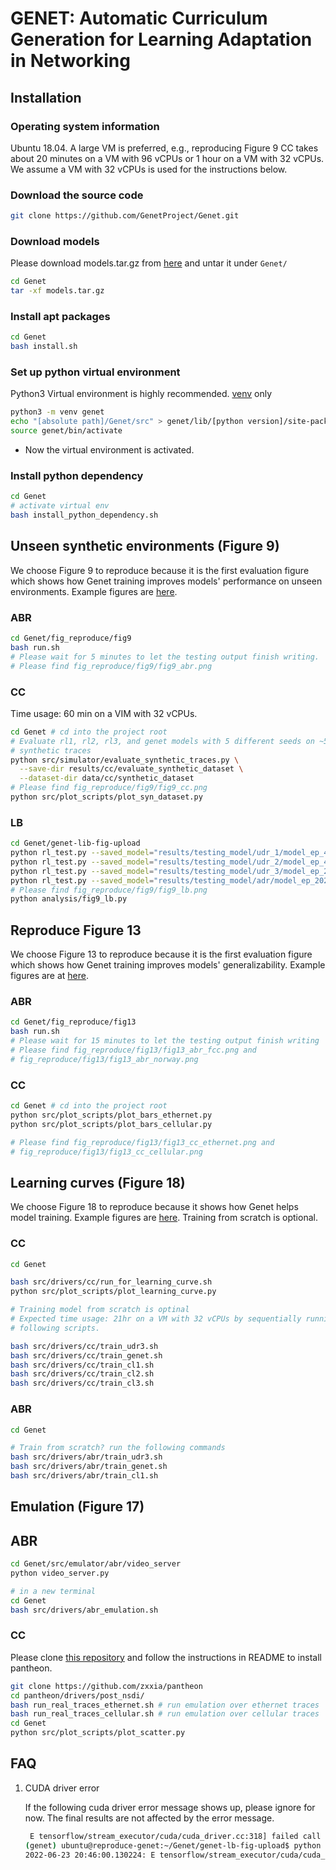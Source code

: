 # GENET: Automatic Curriculum Generation for Learning Adaptation in Networking

## Installation

### Operating system information
Ubuntu 18.04. A large VM is preferred, e.g., reproducing Figure 9 CC takes
about 20 minutes on a VM with 96 vCPUs or 1 hour on a VM with 32 vCPUs. We
assume a VM with 32 vCPUs is used for the instructions below.

### Download the source code

```bash
git clone https://github.com/GenetProject/Genet.git 
```

### Download models
Please download models.tar.gz from [here](https://drive.google.com/file/d/1QxMLyffHlox8r6aSpVj37JEQ4_dyb2iN/view?usp=sharing)
and untar it under ```Genet/```
```bash
cd Genet
tar -xf models.tar.gz
```

### Install apt packages

```bash
cd Genet
bash install.sh
```

### Set up python virtual environment
Python3 Virtual environment is highly recommended.
[venv](https://docs.python.org/3.7/library/venv.html) only
```bash
python3 -m venv genet
echo "[absolute path]/Genet/src" > genet/lib/[python version]/site-packages/genet.pth
source genet/bin/activate
  ```
  <!-- - [virtualenv](https://virtualenv.pypa.io/en/latest/) only -->
  <!-- ```bash -->
  <!-- virtualenv -p python3 genet -->
  <!-- echo "[absolute path]/Genet/src" > genet/lib/[python version]/site-packages/genet.pth -->
  <!-- source genet/bin/activate -->
  <!-- ``` -->
  <!-- - [virtualenv](https://virtualenv.pypa.io/en/latest/) and [virtualenvwrapper](https://virtualenvwrapper.readthedocs.io/en/latest/) -->
  <!-- ```bash -->
  <!-- mkvirtualenv -a Genet/ -p python3 genet -->
  <!-- workon genet -->
  <!-- add2virtualenv src/ -->
  <!-- ``` -->
- Now the virtual environment is activated.

### Install python dependency

```bash
cd Genet
# activate virtual env
bash install_python_dependency.sh
```

## Unseen synthetic environments (Figure 9)
We choose Figure 9 to reproduce because it is the first evaluation figure 
which shows how Genet training improves models' performance on unseen
environments. Example figures are [here](/fig_reproduce/fig9).


### ABR
```bash
cd Genet/fig_reproduce/fig9
bash run.sh
# Please wait for 5 minutes to let the testing output finish writing.
# Please find fig_reproduce/fig9/fig9_abr.png
```

### CC
Time usage: 60 min on a VIM with 32 vCPUs.
```bash
cd Genet # cd into the project root
# Evaluate rl1, rl2, rl3, and genet models with 5 different seeds on ~500
# synthetic traces
python src/simulator/evaluate_synthetic_traces.py \
  --save-dir results/cc/evaluate_synthetic_dataset \
  --dataset-dir data/cc/synthetic_dataset
# Please find fig_reproduce/fig9/fig9_cc.png
python src/plot_scripts/plot_syn_dataset.py
```
### LB
```bash
cd Genet/genet-lib-fig-upload
python rl_test.py --saved_model="results/testing_model/udr_1/model_ep_49600.ckpt" # example output: [-4.80, 0.07]
python rl_test.py --saved_model="results/testing_model/udr_2/model_ep_44000.ckpt" # example output: [-3.87, 0.08]
python rl_test.py --saved_model="results/testing_model/udr_3/model_ep_25600.ckpt" # example output: [-3.57, 0.07]
python rl_test.py --saved_model="results/testing_model/adr/model_ep_20200.ckpt" # example output: [-3.02, 0.04]
# Please find fig_reproduce/fig9/fig9_lb.png
python analysis/fig9_lb.py
```

## Reproduce Figure 13
We choose Figure 13 to reproduce because it is the first evaluation figure 
which shows how Genet training improves models' generalizability. Example
figures are at [here](/fig_reproduce/fig13).

### ABR
```bash
cd Genet/fig_reproduce/fig13
bash run.sh
# Please wait for 15 minutes to let the testing output finish writing
# Please find fig_reproduce/fig13/fig13_abr_fcc.png and 
# fig_reproduce/fig13/fig13_abr_norway.png
```

### CC
```bash
cd Genet # cd into the project root
python src/plot_scripts/plot_bars_ethernet.py
python src/plot_scripts/plot_bars_cellular.py

# Please find fig_reproduce/fig13/fig13_cc_ethernet.png and 
# fig_reproduce/fig13/fig13_cc_cellular.png
```


## Learning curves (Figure 18)
We choose Figure 18 to reproduce because it shows how Genet helps model 
training. Example figures are [here](/fig_reproduce/fig18). Training from
scratch is optional.


### CC
```bash
cd Genet

bash src/drivers/cc/run_for_learning_curve.sh
python src/plot_scripts/plot_learning_curve.py

# Training model from scratch is optinal
# Expected time usage: 21hr on a VM with 32 vCPUs by sequentially running the
# following scripts.

bash src/drivers/cc/train_udr3.sh
bash src/drivers/cc/train_genet.sh
bash src/drivers/cc/train_cl1.sh
bash src/drivers/cc/train_cl2.sh
bash src/drivers/cc/train_cl3.sh
```

### ABR
```bash
cd Genet

# Train from scratch? run the following commands
bash src/drivers/abr/train_udr3.sh
bash src/drivers/abr/train_genet.sh
bash src/drivers/abr/train_cl1.sh
```

## Emulation (Figure 17)

## ABR
```bash
cd Genet/src/emulator/abr/video_server
python video_server.py

# in a new terminal
cd Genet
bash src/drivers/abr_emulation.sh
```

### CC
Please clone [this repository](https://github.com/zxxia/pantheon) and follow
the instructions in README to install pantheon.
```bash
git clone https://github.com/zxxia/pantheon
cd pantheon/drivers/post_nsdi/
bash run_real_traces_ethernet.sh # run emulation over ethernet traces
bash run_real_traces_cellular.sh # run emulation over cellular traces
cd Genet
python src/plot_scripts/plot_scatter.py
```

## FAQ
1. CUDA driver error

    If the following cuda driver error message shows up, please ignore for now.
    The final results are not affected by the error message.
    ```bash
     E tensorflow/stream_executor/cuda/cuda_driver.cc:318] failed call to cuInit: UNKNOWN ERROR
    (genet) ubuntu@reproduce-genet:~/Genet/genet-lb-fig-upload$ python rl_test.py --saved_model="results/testing_model/udr_1/model_ep_49600.ckpt"
    2022-06-23 20:46:00.130224: E tensorflow/stream_executor/cuda/cuda_driver.cc:318] failed call to cuInit: UNKNOWN ERROR
    ```
